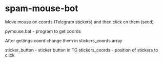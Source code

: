 # spam-mouse-bot
Move mouse on coords (Telegram stickers) and then click on them (send)

pymouse.bat - program to get coords

After gettings coord change them in stickers_coords array

sticker_button - sticker button in TG
stickers_coords - position of stickers to click

